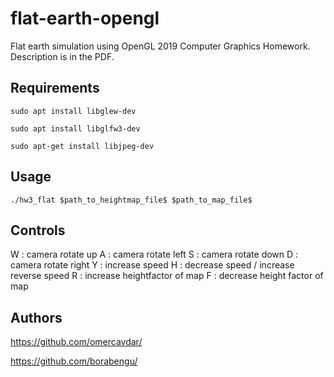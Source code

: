 # flat-earth-opengl
Flat earth simulation using OpenGL
2019 Computer Graphics Homework. Description is in the PDF.

## Requirements
```sudo apt install libglew-dev```

```sudo apt install libglfw3-dev```

```sudo apt-get install libjpeg-dev```

## Usage
```./hw3_flat $path_to_heightmap_file$ $path_to_map_file$```

## Controls
W : camera rotate up
A : camera rotate left
S : camera rotate down
D : camera rotate right
Y : increase speed
H : decrease speed / increase reverse speed
R : increase heightfactor of map
F : decrease height factor of map

## Authors
https://github.com/omercavdar/

https://github.com/borabengu/
